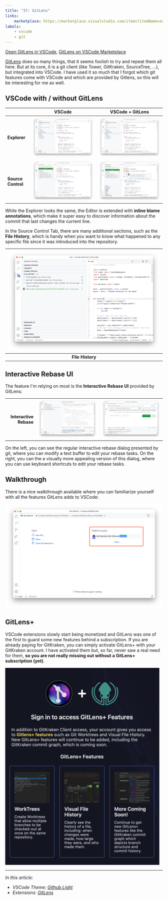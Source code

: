 ```yaml
---
title: "37: GitLens"
links:
    marketplace: https://marketplace.visualstudio.com/items?itemName=eamodio.gitlens
labels:
    - vscode
    - git
---
```


[Open GitLens in VSCode](vscode:extension/eamodio.gitlens), [GitLens on VSCode Marketplace](https://marketplace.visualstudio.com/items?itemName=eamodio.gitlens)

[GitLens] does so many things, that it seems foolish to try and repeat them all here. But at its core, it is a git client (like Tower, GitKraken, SourceTree, ...), but integrated into VSCode. I have used it so much that I forgot which git features come with VSCode and which are provided by Gitlens, so this will be interesting for me as well.

## VSCode with / without GitLens

|                    |           VSCode           |          VSCode + GitLens          |
| ------------------ | :------------------------: | :--------------------------------: |
| **Explorer**       |   ![](37_gitlens_01.png)   |   ![](37_gitlens_01_gitlens.png)   |
| **Source Control** | ![](37_gitlens_02_scm.png) | ![](37_gitlens_02_scm_gitlens.png) |

While the Explorer looks the same, the Editor is extended with **inline blame annotations**, which make it super easy to discover information about the commit that last changes the current line.

In the Source Control Tab, there are many additional sections, such as the **File History**, which is handy when you want to know what happened to any specific file since it was introduced into the repository.

| ![](37_gitlens_file_history.png) |
| :------------------------------: |
|         **File History**         |

## Interactive Rebase UI

The feature I'm relying on most is the **Interactive Rebase UI** provided by GitLens:

|                        |                                    |                            |
| ---------------------: | :--------------------------------: | :------------------------: |
| **Interactive Rebase** | ![](37_gitlens_rebase_default.png) | ![](37_gitlens_rebase.png) |

On the left, you can see the regular interactive rebase dialog presented by git, where you can modify a text buffer to edit your rebase tasks. On the right, you can the a visually more appealing version of this dialog, where you can use keyboard shortcuts to edit your rebase tasks.

## Walkthrough

There is a nice walkthrough available where you can familiarize yourself with all the features GitLens adds to VSCode:

![](37_gitlens_walkthrough.png)

## GitLens+

VSCode extensions slowly start being monetized and GitLens was one of the first to guard some new features behind a subscription. If you are already paying for GitKraken, you can simply activate GitLens+ with your GitKraken account. I have activated them but, so far, never saw a real need for them, **so you are not really missing out without a GitLens+ subscription (yet)**.

![](37_gitlens_plus.png)

---

*In this article:*

- *VSCode Theme: [Github Light]*
- *Extensions: [GitLens]*

<!-- references -->

[macos]: ../../img/apple.svg
[win]: ../../img/win.svg
[Github Light]: https://marketplace.visualstudio.com/items?itemName=GitHub.github-vscode-theme
[GitLens]: https://marketplace.visualstudio.com/items?itemName=eamodio.gitlens
